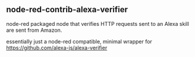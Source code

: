 ## node-red-contrib-alexa-verifier

node-red packaged node that verifies HTTP requests sent to an Alexa skill are sent from Amazon.

essentially just a node-red compatible, minimal wrapper for https://github.com/alexa-js/alexa-verifier
